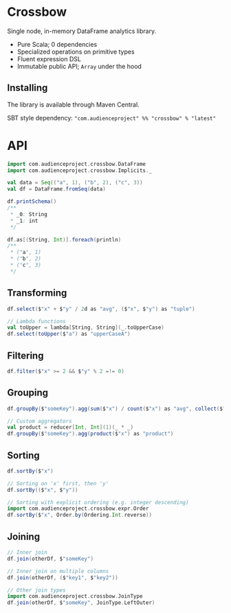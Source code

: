# Crossbow

Single node, in-memory DataFrame analytics library.

* Pure Scala; 0 dependencies
* Specialized operations on primitive types
* Fluent expression DSL
* Immutable public API; `Array` under the hood

## Installing
The library is available through Maven Central.

SBT style dependency: `"com.audienceproject" %% "crossbow" % "latest"`

# API
```scala
import com.audienceproject.crossbow.DataFrame
import com.audienceproject.crossbow.Implicits._

val data = Seq(("a", 1), ("b", 2), ("c", 3))
val df = DataFrame.fromSeq(data)

df.printSchema()
/**
 * _0: String
 * _1: int
 */

df.as[(String, Int)].foreach(println)
/**
 * ("a", 1)
 * ("b", 2)
 * ("c", 3)
 */
```

## Transforming
```scala
df.select($"x" + $"y" / 2d as "avg", ($"x", $"y") as "tuple")

// Lambda functions
val toUpper = lambda[String, String](_.toUpperCase)
df.select(toUpper($"a") as "upperCaseA")
```

## Filtering
```scala
df.filter($"x" >= 2 && $"y" % 2 =!= 0)
```

## Grouping
```scala
df.groupBy($"someKey").agg(sum($"x") / count($"x") as "avg", collect($"x") as "xs")

// Custom aggregators
val product = reducer[Int, Int](1)(_ * _)
df.groupBy($"someKey").agg(product($"x") as "product")
```

## Sorting
```scala
df.sortBy($"x")

// Sorting on 'x' first, then 'y'
df.sortBy(($"x", $"y"))

// Sorting with explicit ordering (e.g. integer descending)
import com.audienceproject.crossbow.expr.Order
df.sortBy($"x", Order.by(Ordering.Int.reverse))
```

## Joining
```scala
// Inner join
df.join(otherDf, $"someKey")

// Inner join on multiple columns
df.join(otherDf, ($"key1", $"key2"))

// Other join types
import com.audienceproject.crossbow.JoinType
df.join(otherDf, $"someKey", JoinType.LeftOuter)
```
